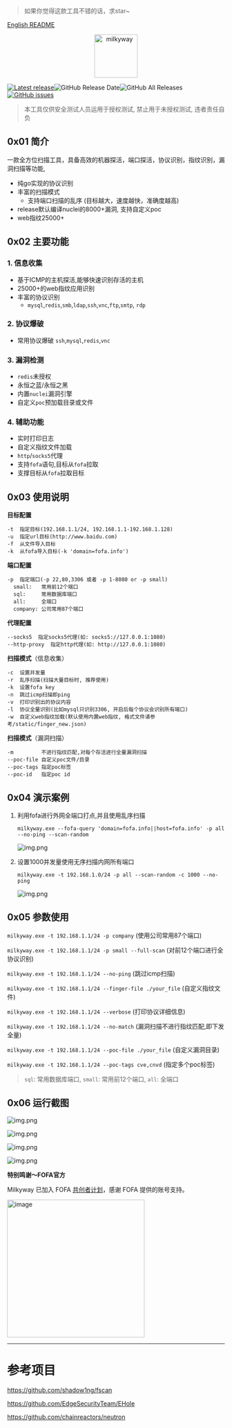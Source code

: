 > 如果你觉得这款工具不错的话，求star~
> 
[English README](https://github.com/polite-007/Milkyway/blob/main/README_EN.md)
<p align="center">
  <img src="static/images/Milkyway-logo.svg" width="100px" alt="milkyway">
</p>

[![Latest release](https://img.shields.io/github/v/release/polite-007/Milkyway)](https://github.com/polite-007/Milkyway/releases/latest)![GitHub Release Date](https://img.shields.io/github/release-date/polite-007/Milkyway)![GitHub All Releases](https://img.shields.io/github/downloads/polite-007/Milkyway/total)[![GitHub issues](https://img.shields.io/github/issues/polite-007/Milkyway)](https://github.com/polite-007/Milkyway/issues)

> 本工具仅供安全测试人员运用于授权测试, 禁止用于未授权测试, 违者责任自负

## 0x01 简介

一款全方位扫描工具，具备高效的机器探活，端口探活，协议识别，指纹识别，漏洞扫描等功能,

- 纯go实现的协议识别
- 丰富的扫描模式
  - 支持端口扫描的乱序 (目标越大，速度越快，准确度越高)
- release默认编译nuclei的8000+漏洞, 支持自定义poc
- web指纹25000+

## 0x02 主要功能

### 1. 信息收集
- 基于ICMP的主机探活,能够快速识别存活的主机
- 25000+的web指纹应用识别
- 丰富的协议识别
  - `mysql`,`redis`,`smb`,`ldap`,`ssh`,`vnc`,`ftp`,`smtp`, `rdp`

### 2. 协议爆破
- 常用协议爆破 `ssh`,`mysql`,`redis`,`vnc`

### 3. 漏洞检测
- `redis`未授权
- 永恒之蓝/永恒之黑
- 内置`nuclei`漏洞引擎
- 自定义`poc`预加载目录或文件

### 4. 辅助功能
- 实时打印日志
- 自定义指纹文件加载
- `http`/`socks5`代理
- 支持`fofa`语句,目标从`fofa`拉取
- 支撑目标从`fofa`拉取目标

## 0x03 使用说明

**目标配置**
```
-t  指定目标(192.168.1.1/24, 192.168.1.1-192.168.1.128)
-u  指定url目标(http://www.baidu.com)
-f  从文件导入目标
-k  从fofa导入目标(-k 'domain=fofa.info')
```

**端口配置**
```
-p  指定端口(-p 22,80,3306 或者 -p 1-8080 or -p small)
  small:   常用前12个端口
  sql:     常用数据库端口
  all:     全端口
  company: 公司常用87个端口
```
 
**代理配置**
```
--socks5  指定socks5代理(如: socks5://127.0.0.1:1080)
--http-proxy  指定http代理(如: http://127.0.0.1:1080)
```

**扫描模式**（信息收集）
```
-c  设置并发量
-r  乱序扫描(扫描大量目标时, 推荐使用)
-k  设置fofa key
-n  跳过icmp扫描即ping
-v  打印识别出的协议内容
-l  协议全量识别(比如mysql只识别3306, 开启后每个协议会识别所有端口)
-w  自定义web指纹加载(默认使用内置web指纹, 格式文件请参考/static/finger_new.json)
```

**扫描模式**（漏洞扫描）
```
-m         不进行指纹匹配,对每个存活进行全量漏洞扫描
--poc-file 自定义poc文件/目录
--poc-tags 指定poc标签
--poc-id   指定poc id
```

## 0x04 演示案例

1. 利用fofa进行外网全端口打点,并且使用乱序扫描
   
   `milkyway.exe --fofa-query 'domain=fofa.info||host=fofa.info' -p all --no-ping --scan-random`

   ![img.png](./static/images/running_picture6.png)
2. 设置1000并发量使用无序扫描内网所有端口

   `milkyway.exe -t 192.168.1.0/24 -p all --scan-random -c 1000 --no-ping`
   
   ![img.png](./static/images/running_picture7.png)

## 0x05 参数使用

`milkyway.exe -t 192.168.1.1/24 -p company` (使用公司常用87个端口)

`milkyway.exe -t 192.168.1.1/24 -p small --full-scan` (对前12个端口进行全协议识别)

`milkyway.exe -t 192.168.1.1/24 --no-ping` (跳过icmp扫描)

`milkyway.exe -t 192.168.1.1/24 --finger-file ./your_file` (自定义指纹文件)

`milkyway.exe -t 192.168.1.1/24 --verbose` (打印协议详细信息)

`milkyway.exe -t 192.168.1.1/24 --no-match` (漏洞扫描不进行指纹匹配,即下发全量)

`milkyway.exe -t 192.168.1.1/24 --poc-file ./your_file` (自定义漏洞目录)

`milkyway.exe -t 192.168.1.1/24 --poc-tags cve,cnvd` (指定多个poc标签)

> `sql`: 常用数据库端口, `small`: 常用前12个端口, `all`: 全端口

## 0x06 运行截图

![img.png](./static/images/running_picture1.png)

![img.png](./static/images/running_picture2.png)

![img.png](./static/images/running_picture5.png)

![img.png](./static/images/running_picture4.png)

**特别鸣谢～FOFA官方**

Milkyway 已加入 FOFA [共创者计划](https://fofa.info/development)，感谢 FOFA 提供的账号支持。

<img width="318" alt="image" src="static/images/fofa.png">

***
# 参考项目
https://github.com/shadow1ng/fscan

https://github.com/EdgeSecurityTeam/EHole

https://github.com/chainreactors/neutron

